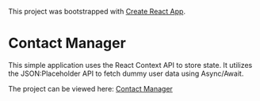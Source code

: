 This project was bootstrapped with [Create React App](https://github.com/facebookincubator/create-react-app).

# Contact Manager

This simple application uses the React Context API to store state.  It utilizes the JSON:Placeholder API to fetch dummy user data using Async/Await.

The project can be viewed here: [Contact Manager](https://derekdrysdale71.github.io/contact-manager-context/)

